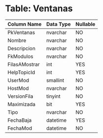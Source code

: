 # Table: Ventanas

| Column Name | Data Type | Nullable |
|-------------|-----------|----------|
| PkVentanas | nvarchar | NO |
| Nombre | nvarchar | NO |
| Descripcion | nvarchar | NO |
| FkModulos | nvarchar | NO |
| FilasAMostrar | int | YES |
| HelpTopicId | int | YES |
| UserMod | smallint | NO |
| HostMod | nvarchar | NO |
| VersionFila | tinyint | NO |
| Maximizada | bit | YES |
| Tipo | nvarchar | NO |
| FechaBaja | datetime | YES |
| FechaMod | datetime | NO |
